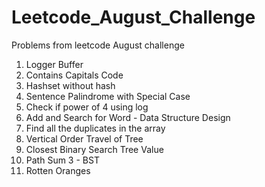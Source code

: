 # Leetcode_August_Challenge
Problems from leetcode August challenge
1. Logger Buffer
2. Contains Capitals Code
3. Hashset without hash
4. Sentence Palindrome with Special Case
5. Check if power of 4 using log
6. Add and Search for Word - Data Structure Design
7. Find all the duplicates in the array
8. Vertical Order Travel of Tree
9. Closest Binary Search Tree Value
10. Path Sum 3 - BST
11. Rotten Oranges
